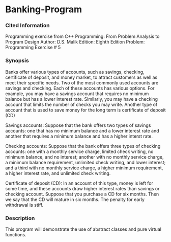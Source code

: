 # Banking-Program

<h3>Cited Information</h3>
Programming exercise from C++ Programming: From Problem Analysis to Program Design
Author: D.S. Malik
Edition: Eighth Edition
Problem: Programming Exercise # 5

<h3>Synopsis</h3>
Banks offer various types of accounts, such as savings, checking, certificate of deposit, and money market,
to attract customers as well as meet their specific needs. Two of the most commonly used accounts are savings
and checking. Each of these accounts has various options. For example, you may have a savings account that requires 
no minimum balance but has a lower interest rate. Similarly, you may have a checking account that limits the number
of checks you may write. Another type of account that is used to save money for the long term is certificate of deposit (CD)

Savings accounts: Suppose that the bank offers two types of savings accounts: one that has no minimum balance and a lower 
interest rate and another that requires a minimum balance and has a higher interst rate.

Checking accounts: Suppose that the bank offers three types of checking accounts: one with a monthly service charge, limited check
writing, no minimum balance, and no interest; another with no monthly service charge, a minimum balance requirement, unlimited check
writing, and lower interest; and a third with no monthly service charge, a higher minimum requirement, a higher interest rate, and 
unlimited check writing.

Certificate of deposit (CD): In an account of this type, money is left for some time, and these accounts draw higher interest rates
than savings or checking account. Suppose that you purchase a CD for six months. Then we say that the CD will mature in six months.
The penalty for early withdrawal is stiff. 

<h3>Description</h3>
This program will demonstrate the use of abstract classes and pure virtual functions.

